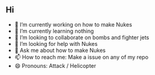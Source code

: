 ## Hi 

- 🔭 I’m currently working on how to make Nukes 
- 🌱 I’m currently learning nothing
- 👯 I’m looking to collaborate on bombs and fighter jets
- 🤔 I’m looking for help with Nukes
- 💬 Ask me about how to make Nukes
- 📫 How to reach me: Make a issue on any of my repo
- 😄 Pronouns: Attack / Helicopter
